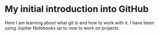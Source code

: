 # My initial introduction into GitHub

Here I am learning about what git is and how to work with it. I have been using Jupiter Notebooks up to now to work on projects.
